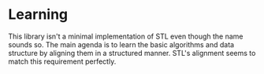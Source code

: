 # Learning
 This library isn't a minimal implementation of STL even though the name sounds so. The main agenda is to learn the basic algorithms and data structure by aligning them in a structured manner. STL's alignment seems to match this requirement perfectly. 